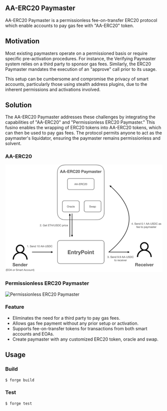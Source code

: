 ## AA-ERC20 Paymaster

AA-ERC20 Paymaster is a permissionless fee-on-transfer ERC20 protocol which enable accounts to pay gas fee with "AA-ERC20" token.

## Motivation
Most existing paymasters operate on a permissioned basis or require specific pre-activation procedures. For instance, the Verifying Paymaster system relies on a third party to sponsor gas fees. Similarly, the ERC20 Paymaster mandates the execution of an "approve" call prior to its usage. 


This setup can be cumbersome and compromise the privacy of smart accounts, particularly those using stealth address plugins, due to the inherent permissions and activations involved.


## Solution
The AA-ERC20 Paymaster addresses these challenges by integrating the capabilities of "AA-ERC20" and "Permissionless ERC20 Paymaster." This fusino enables the wrapping of ERC20 tokens into AA-ERC20 tokens, which can then be used to pay gas fees. The protocol permits anyone to act as the paymaster's liquidator, ensuring the paymaster remains permissionless and solvent.

### AA-ERC20
![AA-ERC20](img/AA-ERC20.png)

### Permissionless ERC20 Paymaster
![Permissionless ERC20 Paymaster](img/Permissionless-ERC20-Paymaster)

### Feature
- Eliminates the need for a third party to pay gas fees.
- Allows gas fee payment without any prior setup or activation.
- Supports fee-on-transfer tokens for transactions from both smart accounts and EOAs.
- Create paymaster with any customized ERC20 token, oracle and swap.

## Usage

### Build

```shell
$ forge build
```

### Test

```shell
$ forge test
```
